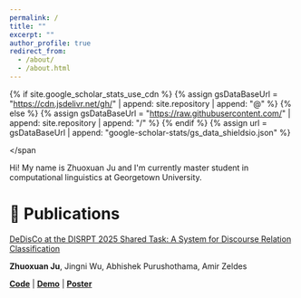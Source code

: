```yaml
---
permalink: /
title: ""
excerpt: ""
author_profile: true
redirect_from: 
  - /about/
  - /about.html
---
```


{% if site.google_scholar_stats_use_cdn %}
{% assign gsDataBaseUrl = "https://cdn.jsdelivr.net/gh/" | append: site.repository | append: "@" %}
{% else %}
{% assign gsDataBaseUrl = "https://raw.githubusercontent.com/" | append: site.repository | append: "/" %}
{% endif %}
{% assign url = gsDataBaseUrl | append: "google-scholar-stats/gs_data_shieldsio.json" %}

<span class='anchor' id='about-me'></span

Hi! My name is Zhuoxuan Ju and I'm currently master student in computational linguistics at Georgetown University.

# 📝 Publications 
<div class='paper-box-text' markdown="1">

[DeDisCo at the DISRPT 2025 Shared Task: A System for Discourse Relation Classification](https://arxiv.org/abs/2509.11498)

**Zhuoxuan Ju**, Jingni Wu, Abhishek Purushothama, Amir Zeldes

[**Code**](https://github.com/gucorpling/disrpt25-task) | [**Demo**](https://huggingface.co/spaces/JuNymphea/DeDisCo) | [**Poster**]()
<div class='paper-box-text' markdown="1">
